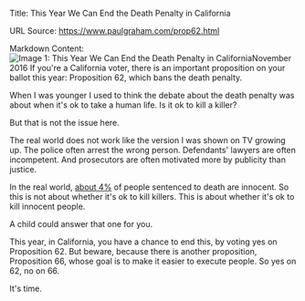 Title: This Year We Can End the Death Penalty in California

URL Source: https://www.paulgraham.com/prop62.html

Markdown Content:
![Image 1: This Year We Can End the Death Penalty in California](https://s.turbifycdn.com/aah/paulgraham/this-year-we-can-end-the-death-penalty-in-california-4.gif)November 2016
If you're a California voter, there is an important proposition on your ballot this year: Proposition 62, which bans the death penalty.

When I was younger I used to think the debate about the death penalty was about when it's ok to take a human life. Is it ok to kill a killer?

But that is not the issue here.

The real world does not work like the version I was shown on TV growing up. The police often arrest the wrong person. Defendants' lawyers are often incompetent. And prosecutors are often motivated more by publicity than justice.

In the real world, [about 4%](http://time.com/79572/more-innocent-people-on-death-row-than-estimated-study/) of people sentenced to death are innocent. So this is not about whether it's ok to kill killers. This is about whether it's ok to kill innocent people.

A child could answer that one for you.

This year, in California, you have a chance to end this, by voting yes on Proposition 62. But beware, because there is another proposition, Proposition 66, whose goal is to make it easier to execute people. So yes on 62, no on 66.

It's time.

